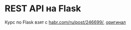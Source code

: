 # REST API на Flask

Курс по Flask взят с [habr.com/ru/post/246699/](https://habr.com/ru/post/246699/), [оригинал](https://blog.miguelgrinberg.com/post/designing-a-restful-api-with-python-and-flask)
